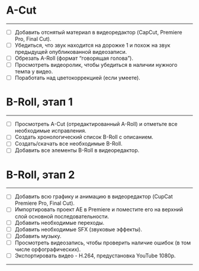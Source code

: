 # A-Cut

---

- [ ] Добавить отснятый материал в видеоредактор (CapCut, Premiere Pro, Final Cut).
- [ ] Убедиться, что звук находится на дорожке 1 и похож на звук предыдущей опубликованной видеозаписи.
- [ ] Обрезать A-Roll (формат “говорящая голова”).
- [ ] Просмотреть видеоролик, чтобы убедиться в наличии нужного темпа у видео.
- [ ] Поработать над цветокоррекцией (если умеете).

# B-Roll, этап 1

---

- [ ] Просмотреть A-Cut (отредактированный A-Roll) и отметьте все необходимые исправления.
- [ ] Создать хронологический список B-Roll с описанием.
- [ ] Создать/скачать все необходимые B-Roll.
- [ ] Добавить все элементы B-Roll в видеоредактор.

# B-Roll, этап 2

---

- [ ] Добавить всю графику и анимацию в видеоредактор (CupCat Premiere Pro, Final Cut).
- [ ] Импортировать проект AE в Premiere и поместите его на верхний слой основной последовательности.
- [ ] Добавить необходимые переходы.
- [ ] Добавить необходимые SFX (звуковые эффекты).
- [ ] Добавить музыку.
- [ ] Просмотреть видеозапись, чтобы проверить наличие ошибок (в том числе орфографических).
- [ ] Экспортировать видео - H.264, предустановка YouTube 1080p.

---